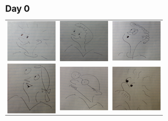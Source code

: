 # Day 0

| | | |
|:-------------------------:|:-------------------------:|:-------------------------:|
|<img width="400" alt="something" src="https://github.com/randomwangran/draw/raw/master/d0.0.PNG">  |<img width="400" alt="something" src="https://github.com/randomwangran/draw/raw/master/d0.1.PNG">  |<img width="400" alt="something" src="https://github.com/randomwangran/draw/raw/master/d0.2.PNG">  |
|<img width="400" alt="something" src="https://github.com/randomwangran/draw/raw/master/d0.3.PNG">  |<img width="400" alt="something" src="https://github.com/randomwangran/draw/raw/master/d0.4.PNG">  |<img width="400" alt="something" src="https://github.com/randomwangran/draw/raw/master/d0.5.PNG">  |

